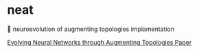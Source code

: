 # neat
🧠 neuroevolution of augmenting topologies implamentation

[Evolving Neural Networks through Augmenting Topologies Paper](https://nn.cs.utexas.edu/downloads/papers/stanley.ec02.pdf)
